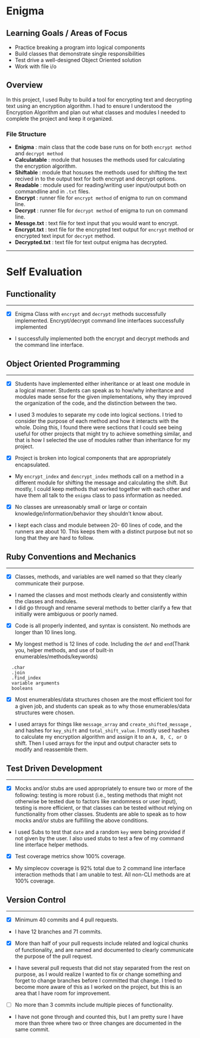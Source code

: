 # Enigma

## Learning Goals / Areas of Focus
- Practice breaking a program into logical components
- Build classes that demonstrate single responsibilities
- Test drive a well-designed Object Oriented solution
- Work with file i/o

## Overview
In this project, I used Ruby to build a tool for encrypting text and decrypting text using an encryption algorithm. I had to ensure I understood the Encryption Algorithm and plan out what classes and modules I needed to complete the project and keep it organized.

### File Structure 
- **Enigma**
: main class that the code base runs on for both `encrypt method` and `decrypt method`
- **Calculatable**
: module that hosuses the methods used for calculating the encryption algorithm.
- **Shiftable**
: module that hosuses the methods used for shifting the text recived in to the output text for both encrypt and decrypt options.
- **Readable**
: module used for reading/writing user input/output both on commandline and in `.txt` files.
- **Encrypt**
: runner file for `encrypt method` of enigma to run on command line.
- **Decrypt**
: runner file for `decrypt method` of enigma to run on command line.
- **Messge.txt**
: text file for text input that you would want to encrypt.
- **Encrypt.txt**
: text file for the encrypted text output for `encrypt` method or encrypted text input for `decrypt` method.
- **Decrypted.txt**
: text file for text output enigma has decrypted.
___

# Self Evaluation

## Functionality 
---
- [x] Enigma Class with `encrypt` and `decrypt` methods successfully implemented. Encrypt/decrypt command line interfaces successfully implemented
- I successfully implemented both the encrypt and decrypt methods and the command line interface.

## Object Oriented Programming
---
- [x] Students have implemented either inheritance or at least one module in a logical manner. Students can speak as to how/why inheritance and modules made sense for the given implementations, why they improved the organization of the code, and the distinction between the two.
- I used 3 modules to separate my code into logical sections. I tried to consider the purpose of each method and how it interacts with the whole. Doing this, I found there were sections that I could see being useful for other projects that might try to achieve something similar, and that is how I selected the use of modules rather than inheritance for my project.

- [x] Project is broken into logical components that are appropriately encapsulated.
- My `encrypt_index` and `dencrypt_index` methods call on a method in a different module for shifting the message and calculating the shift. But mostly, I could keep methods that worked together with each other and have them all talk to the `enigma` class to pass information as needed.

- [x] No classes are unreasonably small or large or contain knowledge/information/behavior they shouldn’t know about.
- I kept each class and module between 20- 60 lines of code, and the runners are about 10. This keeps them with a distinct purpose but not so long that they are hard to follow.

## Ruby Conventions and Mechanics
---
- [x] Classes, methods, and variables are well named so that they clearly communicate their purpose. 
- I named the classes and most methods clearly and consistently within the classes and modules. 
- I did go through and rename several methods to better clarify a few that initially were ambiguous or poorly named.

- [x] Code is all properly indented, and syntax is consistent. No methods are longer than 10 lines long. 
- My longest method is 12 lines of code. Including the `def` and `end`(Thank you, helper methods, and use of built-in enumerables/methods/keywords)
```
  .char
  .join
  .find_index
  variable arguments
  booleans
   ```

- [x] Most enumerables/data structures chosen are the most efficient tool for a given job, and students can speak as to why those enumerables/data structures were chosen.
- I used arrays for things like `message_array` and `create_shifted_message` , and hashes for `key_shift` and `total_shift_value`. I mostly used hashes to calculate my encryption algorithm and assign it to an `A, B, C, or D` shift. Then I used arrays for the input and output character sets to modify and reassemble them.

## Test Driven Development
___
- [x] Mocks and/or stubs are used appropriately to ensure two or more of the following: testing is more robust (i.e., testing methods that might not otherwise be tested due to factors like randomness or user input), testing is more efficient, or that classes can be tested without relying on functionality from other classes. Students are able to speak as to how mocks and/or stubs are fulfilling the above conditions.
- I used Subs to test that `date` and a random `key` were being provided if not given by the user. I also used stubs to test a few of my command line interface helper methods.

- [x] Test coverage metrics show 100% coverage.
- My simplecov coverage is 92% total due to 2 command line interface interaction methods that I am unable to test. All non-CLI methods are at 100% coverage.


## Version Control
___
- [x] Minimum 40 commits and 4 pull requests.
- I have 12 branches and 71 commits.

- [x] More than half of your pull requests include related and logical chunks of functionality, and are named and documented to clearly communicate the purpose of the pull request.
- I have several pull requests that did not stay separated from the rest on purpose, as I would realize I wanted to fix or change something and forget to change branches before I committed that change. I tried to become more aware of this as I worked on the project, but this is an area that I have room for improvement.

- [ ] No more than 3 commits include multiple pieces of functionality.
- I have not gone through and counted this, but I am pretty sure I have more than three where two or three changes are documented in the same commit.
